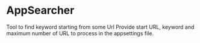 # AppSearcher
Tool to find keyword starting from some Url
Provide start URL, keyword and maximum number of URL to process in the appsettings file.
